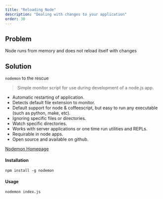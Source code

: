 ```yaml
---
title: "Reloading Node"
description: "Dealing with changes to your application"
order: 30
---
```


## Problem

Node runs from memory and does not reload itself with changes

## Solution

`nodemon` to the rescue

> Simple monitor script for use during development of a node.js app.

- Automatic restarting of application.
- Detects default file extension to monitor.
- Default support for node & coffeescript, but easy to run any executable (such as python, make, etc).
- Ignoring specific files or directories.
- Watch specific directories.
- Works with server applications or one time run utilities and REPLs.
- Requirable in node apps.
- Open source and available on github.

[Nodemon Homepage](http://nodemon.io/)

#### Installation

`npm install -g nodemon`

#### Usage

`nodemon index.js`
